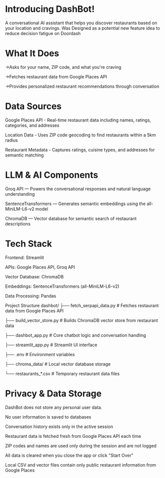 Introducing DashBot!
=
A conversational AI assistant that helps you discover restaurants based on your location and cravings. Was Designed as a potential new feature idea to reduce decision fatigue on Doordash

What It Does
=
->Asks for your name, ZIP code, and what you're craving

->Fetches restaurant data from Google Places API

->Provides personalized restaurant recommendations through conversation


Data Sources
=
Google Places API - Real-time restaurant data including names, ratings, categories, and addresses

Location Data - Uses ZIP code geocoding to find restaurants within a 5km radius

Restaurant Metadata - Captures ratings, cuisine types, and addresses for semantic matching

LLM & AI Components
=
Groq API — Powers the conversational responses and natural language understanding

SentenceTransformers — Generates semantic embeddings using the all-MiniLM-L6-v2 model

ChromaDB — Vector database for semantic search of restaurant descriptions


Tech Stack
=
Frontend: Streamlit

APIs: Google Places API, Groq API

Vector Database: ChromaDB

Embeddings: SentenceTransformers (all-MiniLM-L6-v2)

Data Processing: Pandas

Project Structure
dashbot/
├── fetch_serpapi_data.py       # Fetches restaurant data from Google Places API

├── build_vector_store.py      # Builds ChromaDB vector store from restaurant data

├── dashbot_app.py             # Core chatbot logic and conversation handling

├── streamlit_app.py           # Streamlit UI interface

├── .env                       # Environment variables

├── chroma_data/              # Local vector database storage

└── restaurants_*.csv         # Temporary restaurant data files


Privacy & Data Storage
=
DashBot does not store any personal user data.

No user information is saved to databases

Conversation history exists only in the active session

Restaurant data is fetched fresh from Google Places API each time

ZIP codes and names are used only during the session and are not logged

All data is cleared when you close the app or click "Start Over"

Local CSV and vector files contain only public restaurant information from Google Places

